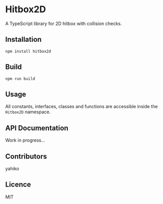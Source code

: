# Hitbox2D #

A TypeScript library for 2D hitbox with collision checks.


## Installation ##
	npm install hitbox2d


## Build ##
	npm run build


## Usage ##

All constants, interfaces, classes and functions are accessible inside the `Hitbox2D` namespace.


## API Documentation ##
Work in progress...


## Contributors ##
yahiko


## Licence ##
MIT
